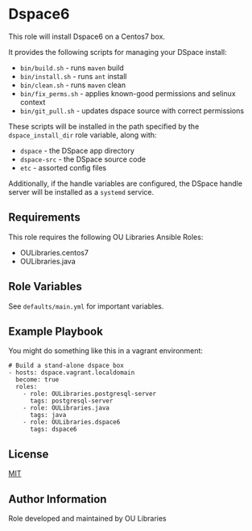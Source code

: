 Dspace6 
=========

This role will install Dspace6 on a Centos7 box.

It provides the following scripts for managing your DSpace install:

* `bin/build.sh` - runs `maven` build 
* `bin/install.sh` - runs `ant` install
* `bin/clean.sh` - runs `maven` clean    
* `bin/fix_perms.sh` - applies known-good permissions and selinux context
* `bin/git_pull.sh` - updates dspace source with correct permissions

These scripts will be installed in the path specified by the `dspace_install_dir` role variable, along with:
* `dspace` - the DSpace app directory
* `dspace-src` - the DSpace source code
* `etc` - assorted config files

Additionally, if the handle variables are configured, the DSpace handle server will be installed as a `systemd` service.


Requirements
------------

This role requires the following OU Libraries Ansible Roles:

* OULibraries.centos7
* OULibraries.java


Role Variables
--------------

See `defaults/main.yml` for important variables. 


Example Playbook
----------------

You might do something like this in a vagrant environment:

```
# Build a stand-alone dspace box
- hosts: dspace.vagrant.localdomain
  become: true
  roles:
    - role: OULibraries.postgresql-server
      tags: postgresql-server
    - role: OULibraries.java
      tags: java
    - role: OULibraries.dspace6
      tags: dspace6
```

License
-------

[MIT](https://github.com/OULibraries/ansible-role-dspace/blob/master/LICENSE)

Author Information
------------------

Role developed and maintained by OU Libraries

